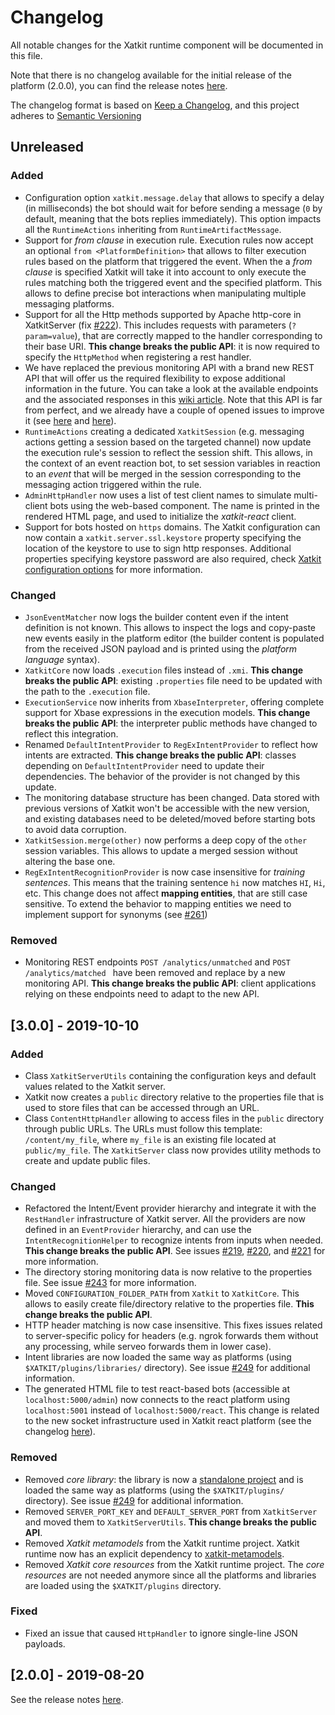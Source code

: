 # Changelog

All notable changes for the Xatkit runtime component will be documented in this file.

Note that there is no changelog available for the initial release of the platform (2.0.0), you can find the release notes [here](https://github.com/xatkit-bot-platform/xatkit-runtime/releases).

The changelog format is based on [Keep a Changelog](https://keepachangelog.com/en/1.0.0/), and this project adheres to [Semantic Versioning](https://semver.org/v2.0.0.html)

## Unreleased

### Added

- Configuration option `xatkit.message.delay` that allows to specify a delay (in milliseconds) the bot should wait for before sending a message (`0` by default, meaning that the bots replies immediately). This option impacts all the `RuntimeActions` inheriting from `RuntimeArtifactMessage`.
- Support for *from clause* in execution rule. Execution rules now accept an optional `from <PlatformDefinition>` that allows to filter execution rules based on the platform that triggered the event. When the a *from clause* is specified Xatkit will take it into account to only execute the rules matching both the triggered event and the specified platform. This allows to define precise bot interactions when manipulating multiple messaging platforms.
- Support for all the Http methods supported by Apache http-core in XatkitServer (fix [#222]( https://github.com/xatkit-bot-platform/xatkit-runtime/issues/222 )). This includes requests with parameters (`?param=value`), that are correctly mapped to the handler corresponding to their base URI. **This change breaks the public API**: it is now required to specify the `HttpMethod` when registering a rest handler.
- We have replaced the previous monitoring API with a brand new REST API that will offer us the required flexibility to expose additional information in the future. You can take a look at the available endpoints and the associated responses in this [wiki article](https://github.com/xatkit-bot-platform/xatkit-releases/wiki/REST-API). Note that this API is far from perfect, and we already have a couple of opened issues to improve it (see [here](https://github.com/xatkit-bot-platform/xatkit-runtime/issues/258) and [here](https://github.com/xatkit-bot-platform/xatkit-runtime/issues/257)).
- `RuntimeActions` creating a dedicated `XatkitSession` (e.g. messaging actions getting a session based on the targeted channel) now update the execution rule's session to reflect the session shift. This allows, in the context of an event reaction bot, to set session variables in reaction to an *event*  that will be merged in the session corresponding to the messaging action triggered within the rule.
- `AdminHttpHandler` now uses a list of test client names to simulate multi-client bots using the web-based component. The name is printed in the rendered HTML page, and used to initialize the *xatkit-react* client.
- Support for bots hosted on `https` domains. The Xatkit configuration can now contain a `xatkit.server.ssl.keystore` property specifying the location of the keystore to use to sign http responses. Additional properties specifying keystore password are also required, check [Xatkit configuration options](https://github.com/xatkit-bot-platform/xatkit-releases/wiki/Xatkit-Options) for more information.

### Changed

- `JsonEventMatcher` now logs the builder content even if the intent definition is not known. This allows to inspect the logs and copy-paste new events easily in the platform editor (the builder content is populated from the received JSON payload and is printed using the *platform language* syntax).
- `XatkitCore` now loads `.execution` files instead of `.xmi`. **This change breaks the public API**: existing  `.properties` file need to be updated with the path to the `.execution` file.
- `ExecutionService` now inherits from `XbaseInterpreter`, offering complete support for Xbase expressions in the execution models. **This change breaks the public API**: the interpreter public methods have changed to reflect this integration.
- Renamed `DefaultIntentProvider` to `RegExIntentProvider` to reflect how intents are extracted. **This change breaks the public API**: classes depending on `DefaultIntentProvider` need to update their dependencies. The behavior of the provider is not changed by this update.
- The monitoring database structure has been changed. Data stored with previous versions of Xatkit won't be accessible with the new version, and existing databases need to be deleted/moved before starting bots to avoid data corruption.
- `XatkitSession.merge(other)` now performs a deep copy of the `other` session variables. This allows to update a merged session without altering the base one. 
- `RegExIntentRecognitionProvider` is now case insensitive for *training sentences*. This means that the training sentence `hi` now matches `HI`, `Hi`, etc. This change does not affect **mapping entities**, that are still case sensitive. To extend the behavior to mapping entities we need to implement support for synonyms (see [#261](https://github.com/xatkit-bot-platform/xatkit-runtime/issues/261))

### Removed

- Monitoring REST endpoints ` POST /analytics/unmatched ` and `POST /analytics/matched ` have been removed and replace by a new monitoring API. **This change breaks the public API**: client applications relying on these endpoints need to adapt to the new API.

## [3.0.0] - 2019-10-10

### Added

- Class `XatkitServerUtils` containing the configuration keys and default values related to the Xatkit server.
- Xatkit now creates a `public` directory relative to the properties file that is used to store files that can be accessed through an URL.
- Class `ContentHttpHandler` allowing to access files in the `public` directory through public URLs. The URLs must follow this template: `/content/my_file`, where `my_file` is an existing file located at `public/my_file`. The `XatkitServer` class now provides utility methods to create and update public files.

### Changed

- Refactored the Intent/Event provider hierarchy and integrate it with the `RestHandler` infrastructure of Xatkit server. All the providers are now defined in an `EventProvider` hierarchy, and can use the `IntentRecognitionHelper` to recognize intents from inputs when needed. **This change breaks the public API**. See issues [#219](https://github.com/xatkit-bot-platform/xatkit-runtime/issues/219), [#220](https://github.com/xatkit-bot-platform/xatkit-runtime/issues/220), and [#221](https://github.com/xatkit-bot-platform/xatkit-runtime/issues/221) for more information.
- The directory storing monitoring data is now relative to the properties file. See issue [#243](https://github.com/xatkit-bot-platform/xatkit-runtime/issues/243) for more information.
- Moved `CONFIGURATION_FOLDER_PATH` from `Xatkit` to `XatkitCore`. This allows to easily create file/directory relative  to the properties file. **This change breaks the public API**.
- HTTP header matching is now case insensitive. This fixes issues related to server-specific policy for headers (e.g. ngrok forwards them without any processing, while serveo forwards them in lower case).
- Intent libraries are now loaded the same way as platforms (using `$XATKIT/plugins/libraries/` directory). See issue [#249](https://github.com/xatkit-bot-platform/xatkit-runtime/issues/249) for additional information.
- The generated HTML file to test react-based bots (accessible at `localhost:5000/admin`) now connects to the react platform using `localhost:5001` instead of `localhost:5000/react`. This change is related to the new socket infrastructure used in Xatkit react platform (see the changelog [here](https://github.com/xatkit-bot-platform/xatkit-react-platform/blob/master/CHANGELOG.md)).

### Removed

- Removed *core library*: the library is now a [standalone project](https://github.com/xatkit-bot-platform/xatkit-core-library) and is loaded the same way as platforms (using the `$XATKIT/plugins/` directory). See issue [#249](https://github.com/xatkit-bot-platform/xatkit-runtime/issues/249) for additional information.
- Removed `SERVER_PORT_KEY` and `DEFAULT_SERVER_PORT`  from `XatkitServer` and moved them to `XatkitServerUtils`. **This change breaks the public API**.
- Removed *Xatkit metamodels* from the Xatkit runtime project. Xatkit runtime now has an explicit dependency to [xatkit-metamodels](https://github.com/xatkit-bot-platform/xatkit-metamodels).
- Removed *Xatkit core resources* from the Xatkit runtime project. The *core resources* are not needed anymore since all the platforms and libraries are loaded using the `$XATKIT/plugins` directory.

### Fixed

- Fixed an issue that caused `HttpHandler` to ignore single-line JSON payloads.

## [2.0.0] - 2019-08-20 

See the release notes [here](https://github.com/xatkit-bot-platform/xatkit-runtime/releases).

